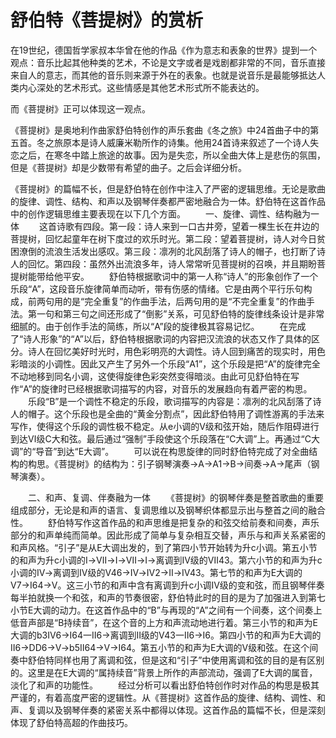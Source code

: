 # 舒伯特《菩提树》的赏析

在19世纪，德国哲学家叔本华曾在他的作品《作为意志和表象的世界》提到一个观点：音乐比起其他种类的艺术，不论是文字或者是戏剧都非常的不同，音乐直接来自人的意志，而其他的音乐则来源于外在的表象。也就是说音乐是最能够抵达人类内心深处的艺术形式。这些情感是其他艺术形式所不能表达的。

而《菩提树》正可以体现这一观点。

《菩提树》是奥地利作曲家舒伯特创作的声乐套曲《冬之旅》中24首曲子中的第五首。冬之旅原本是诗人威廉米勒所作的诗集。他用24首诗来叙述了一个诗人失恋之后，在寒冬中踏上旅途的故事。因为是失恋，所以全曲大体上是悲伤的氛围，但是《菩提树》却是少数带有希望的曲子。之后会详细分析。

《菩提树》的篇幅不长，但是舒伯特在创作中注入了严密的逻辑思维。无论是歌曲的旋律、调性、结构、和声以及钢琴伴奏都严密地融合为一体。舒伯特在这首作品中的创作逻辑思维主要表现在以下几个方面。
　　一、旋律、调性、结构融为一体
　　这首诗歌有四段。第一段：诗人来到一口古井旁，望着一棵生长在井边的菩提树，回忆起童年在树下度过的欢乐时光。第二段：望着菩提树，诗人对今日贫困潦倒的流浪生活发出感叹。第三段：凛冽的北风刮落了诗人的帽子，也打断了诗人的回忆。第四段：虽然外出流浪多年，诗人常常听见菩提树的召唤，并且期盼菩提树能带给他平安。
　　舒伯特根据歌词中的第一人称“诗人”的形象创作了一个乐段“A”，这段音乐旋律简单而动听，带有伤感的情绪。它是由两个平行乐句构成，前两句用的是“完全重复”的作曲手法，后两句用的是“不完全重复”的作曲手法。第一句和第三句之间还形成了“倒影”关系，可见舒伯特的旋律线条设计是非常细腻的。由于创作手法的简练，所以“A”段的旋律极其容易记忆。
　　在完成了“诗人形象”的“A”以后，舒伯特根据歌词的内容把汉流浪的状态又作了具体的区分。诗人在回忆美好时光时，用色彩明亮的大调性。诗人回到痛苦的现实时，用色彩暗淡的小调性。因此又产生了另外一个乐段“A1”，这个乐段是把“A”的旋律完全不动地移到同名小调，这使得旋律色彩突然变得暗淡。由此可见舒伯特在写作“A”的旋律时已经根据歌词描写的内容，对音乐的发展趋向有着严密的构思。
　　乐段“B”是一个调性不稳定的乐段，歌词描写的内容是：凛冽的北风刮落了诗人的帽子。这个乐段也是全曲的“黄金分割点”，因此舒伯特用了调性游离的手法来写作，使得这个乐段的调性极不稳定。从e小调的V级和弦开始，随后作阻碍进行到达Ⅵ级C大和弦。最后通过“强制”手段使这个乐段落在“C大调”上。再通过“C大调”的“导音”到达“E大调”。
　　可以说在构思旋律的同时舒伯特完成了对全曲结构的构思。《菩提树》的结构为：引子钢琴演奏→A→A1→B→间奏→A→尾声（钢琴演奏）。

　　二、和声、复调、伴奏融为一体
　　《菩提树》的钢琴伴奏是整首歌曲的重要组成部分，无论是和声的语言、复调思维以及钢琴织体都显示出与整首之间的融合性。
　　舒伯特写作这首作品的和声思维是把复杂的和弦交给前奏和间奏，声乐部分的和声单纯而简单。因此形成了简单与复杂相互交替，声乐与和声关系紧密的和声风格。“引子”是从E大调出发的，到了第四小节开始转为升c小调。第五小节的和声为升c小调的Ⅰ→Ⅶ→Ⅰ→Ⅶ→Ⅰ→离调到Ⅳ级的Ⅶ43。第六小节的和声为升c小调的Ⅳ→离调到Ⅳ级的Ⅴ46→Ⅳ→Ⅳ2→Ⅱ→Ⅳ43。第七节的和声为E大调的V7→I64→V。这三小节的和声中含有离调到升c小调Ⅳ级的变和弦，而且钢琴伴奏每半拍就换一个和弦，和声的节奏很密，舒伯特此时的目的是为了加强进入到第七小节E大调的动力。在这首作品中的“B”与再现的“A”之间有一个间奏，这个间奏上低音声部是“B持续音”，在这个音的上方和声流动地进行着。第三小节的和声为E大调的b3Ⅳ6→Ⅰ64一Ⅱ6→离调到Ⅱ级的V43一Ⅱ6→Ⅰ6。第四小节的和声为E大调的Ⅱ6→DD6→V→b5Ⅱ64→V→Ⅰ64。第五小节的和声为E大调的V级和弦。在这个间奏中舒伯特同样也用了离调和弦，但是这和“引子”中使用离调和弦的目的是有区别的。这里是在E大调的“属持续音”背景上所作的声部流动，强调了E大调的属音，淡化了和声的功能性。
　　经过分析可以看出舒伯特创作时对作品的构思是极其严谨的，有着高度严密的逻辑性。从《菩提树》这首作品的旋律、结构、调性、和声、复调以及钢琴伴奏的紧密关系中都得以体现。这首作品的篇幅不长，但是深刻体现了舒伯特高超的作曲技巧。